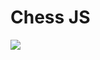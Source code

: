 
# Chess JS

<a href="https://codeclimate.com/github/selfish/chess-js/test_coverage"><img src="https://api.codeclimate.com/v1/badges/b7dfdf5fd9d29df529ae/test_coverage" /></a>
